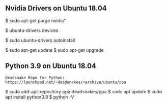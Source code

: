 
## Nvidia Drivers on Ubuntu 18.04
$ sudo apt-get purge nvidia*

$ ubuntu-drivers devices

$ sudo  ubuntu-drivers autoinstall

$ sudo apt-get update
$ sudo apt-get upgrade


## Python 3.9 on Ubuntu 18.04

```
Deadsnake Repo for Python: https://launchpad.net/~deadsnakes/+archive/ubuntu/ppa
```
$ sudo add-apt-repository ppa:deadsnakes/ppa
$ sudo apt update
$ sudo apt install python3.9
$ python -V
